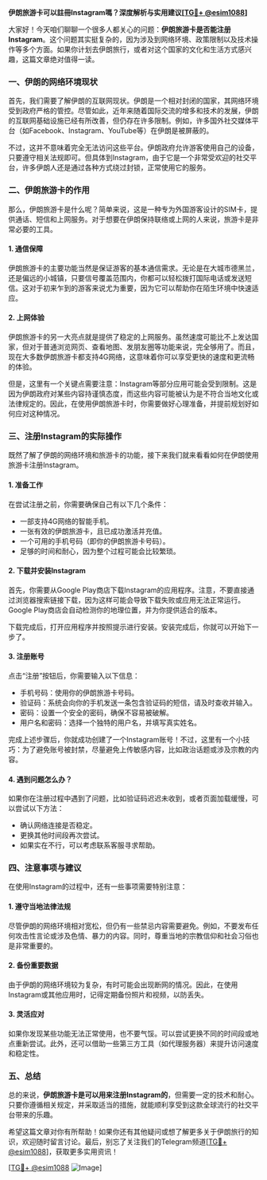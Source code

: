 **伊朗旅游卡可以註冊Instagram嗎？深度解析与实用建议[[TG💪+ @esim1088](https://t.me/s/esim1088)]**

大家好！今天咱们聊聊一个很多人都关心的问题：**伊朗旅游卡是否能注册Instagram**。这个问题其实挺复杂的，因为涉及到网络环境、政策限制以及技术操作等多个方面。如果你计划去伊朗旅行，或者对这个国家的文化和生活方式感兴趣，这篇文章绝对值得一读。

### 一、伊朗的网络环境现状

首先，我们需要了解伊朗的互联网现状。伊朗是一个相对封闭的国家，其网络环境受到政府严格的管控。尽管如此，近年来随着国际交流的增多和技术的发展，伊朗的互联网基础设施已经有所改善，但仍存在许多限制。例如，许多国外社交媒体平台（如Facebook、Instagram、YouTube等）在伊朗是被屏蔽的。

不过，这并不意味着完全无法访问这些平台。伊朗政府允许游客使用自己的设备，只要遵守相关法规即可。但具体到Instagram，由于它是一个非常受欢迎的社交平台，许多伊朗人还是通过各种方式绕过封锁，正常使用它的服务。

### 二、伊朗旅游卡的作用

那么，伊朗旅游卡是什么呢？简单来说，这是一种专为外国游客设计的SIM卡，提供通话、短信和上网服务。对于想要在伊朗保持联络或上网的人来说，旅游卡是非常必要的工具。

#### 1. **通信保障**
伊朗旅游卡的主要功能当然是保证游客的基本通信需求。无论是在大城市德黑兰，还是偏远的小城镇，只要信号覆盖范围内，你都可以轻松拨打国际电话或发送短信。这对于初来乍到的游客来说尤为重要，因为它可以帮助你在陌生环境中快速适应。

#### 2. **上网体验**
伊朗旅游卡的另一大亮点就是提供了稳定的上网服务。虽然速度可能比不上发达国家，但对于普通浏览网页、查看地图、发朋友圈等功能来说，完全够用了。而且，现在大多数伊朗旅游卡都支持4G网络，这意味着你可以享受更快的速度和更流畅的体验。

但是，这里有一个关键点需要注意：Instagram等部分应用可能会受到限制。这是因为伊朗政府对某些内容持谨慎态度，而这些内容可能被认为是不符合当地文化或法律规定的。因此，在使用伊朗旅游卡时，你需要做好心理准备，并提前规划好如何应对这种情况。

### 三、注册Instagram的实际操作

既然了解了伊朗的网络环境和旅游卡的功能，接下来我们就来看看如何在伊朗使用旅游卡注册Instagram。

#### 1. **准备工作**
在尝试注册之前，你需要确保自己有以下几个条件：
- 一部支持4G网络的智能手机。
- 一张有效的伊朗旅游卡，且已成功激活并充值。
- 一个可用的手机号码（即你的伊朗旅游卡号码）。
- 足够的时间和耐心，因为整个过程可能会比较繁琐。

#### 2. **下载并安装Instagram**
首先，你需要从Google Play商店下载Instagram的应用程序。注意，不要直接通过浏览器搜索链接下载，因为这样可能会导致下载失败或应用无法正常运行。Google Play商店会自动检测你的地理位置，并为你提供适合的版本。

下载完成后，打开应用程序并按照提示进行安装。安装完成后，你就可以开始下一步了。

#### 3. **注册账号**
点击“注册”按钮后，你需要输入以下信息：
- 手机号码：使用你的伊朗旅游卡号码。
- 验证码：系统会向你的手机发送一条包含验证码的短信，请及时查收并输入。
- 密码：设置一个安全的密码，确保不容易被破解。
- 用户名和密码：选择一个独特的用户名，并填写真实姓名。

完成上述步骤后，你就成功创建了一个Instagram账号！不过，这里有一个小技巧：为了避免账号被封禁，尽量避免上传敏感内容，比如政治话题或涉及宗教的内容。

#### 4. **遇到问题怎么办？**
如果你在注册过程中遇到了问题，比如验证码迟迟未收到，或者页面加载缓慢，可以尝试以下方法：
- 确认网络连接是否稳定。
- 更换其他时间段再次尝试。
- 如果实在不行，可以考虑联系客服寻求帮助。

### 四、注意事项与建议

在使用Instagram的过程中，还有一些事项需要特别注意：

#### 1. **遵守当地法律法规**
尽管伊朗的网络环境相对宽松，但仍有一些禁忌内容需要避免。例如，不要发布任何攻击性言论或涉及色情、暴力的内容。同时，尊重当地的宗教信仰和社会习俗也是非常重要的。

#### 2. **备份重要数据**
由于伊朗的网络环境较为复杂，有时可能会出现断网的情况。因此，在使用Instagram或其他应用时，记得定期备份照片和视频，以防丢失。

#### 3. **灵活应对**
如果你发现某些功能无法正常使用，也不要气馁。可以尝试更换不同的时间段或地点重新尝试。此外，还可以借助一些第三方工具（如代理服务器）来提升访问速度和稳定性。

### 五、总结

总的来说，**伊朗旅游卡是可以用来注册Instagram的**，但需要一定的技术和耐心。只要你遵循相关规定，并采取适当的措施，就能顺利享受到这款全球流行的社交平台带来的乐趣。

希望这篇文章对你有所帮助！如果你还有其他疑问或想了解更多关于伊朗旅行的知识，欢迎随时留言讨论。最后，别忘了关注我们的Telegram频道[[TG💪+ @esim1088](https://t.me/s/esim1088)]，获取更多实用资讯！

[[TG💪+ @esim1088](https://t.me/s/esim1088) ![Image](https://i.postimg.cc/4NQfJmqS/Snipaste-2025-05-13-00-14-12.png)]